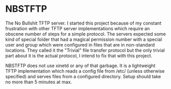 NBSTFTP
=======

The No Bullshit TFTP server. I started this project because of my constant frustration with other
TFTP server implementations which require an obscene number of steps for a simple protocol. The
servers expected some kind of special folder that had a magical permission number with a special
user and group which were configured in files that are in non-standard locations.
They called it the "Trivial" file transfer protocol but the only trivial part about it is the
actual protocol, I intend to fix that with this project.


NBSTFTP does not use xinetd or any of that garbage. It is a lightweight TFTP implementation which
reads a config file from /etc/ (unless otherwise specified) and serves files from a configured
directory. Setup should take no more than 5 minutes at max.
